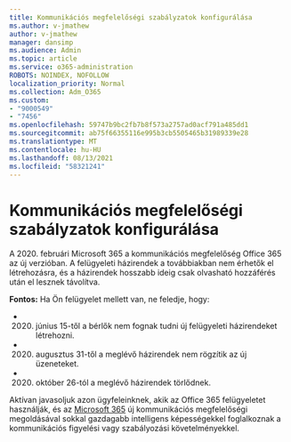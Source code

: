 ```yaml
---
title: Kommunikációs megfelelőségi szabályzatok konfigurálása
ms.author: v-jmathew
author: v-jmathew
manager: dansimp
ms.audience: Admin
ms.topic: article
ms.service: o365-administration
ROBOTS: NOINDEX, NOFOLLOW
localization_priority: Normal
ms.collection: Adm_O365
ms.custom:
- "9000549"
- "7456"
ms.openlocfilehash: 59747b9bc2fb7b8f573a2757ad0acf791a485dd1
ms.sourcegitcommit: ab75f66355116e995b3cb5505465b31989339e28
ms.translationtype: MT
ms.contentlocale: hu-HU
ms.lasthandoff: 08/13/2021
ms.locfileid: "58321241"
---
```

# <a name="configure-communication-compliance-policies"></a>Kommunikációs megfelelőségi szabályzatok konfigurálása

A 2020. februári Microsoft 365 a kommunikációs megfelelőség Office 365 az új verzióban. A felügyeleti házirendek a továbbiakban nem érhetők el létrehozásra, és a házirendek hosszabb ideig csak olvasható hozzáférés után el lesznek távolítva.

**Fontos:** Ha Ön felügyelet mellett van, ne feledje, hogy:

- 2020. június 15-től a bérlők nem fognak tudni új felügyeleti házirendeket létrehozni.
- 2020. augusztus 31-től a meglévő házirendek nem rögzítik az új üzeneteket.
- 2020. október 26-tól a meglévő házirendek törlődnek.

Aktívan javasoljuk azon ügyfeleinknek, akik az Office 365 felügyeletet használják, és az [Microsoft 365](https://go.microsoft.com/fwlink/?linkid=2128593) új kommunikációs megfelelőségi megoldásával sokkal gazdagabb intelligens képességekkel foglalkoznak a kommunikációs figyelési vagy szabályozási követelményekkel.
